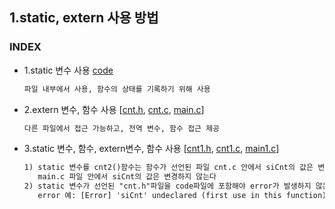 ## 1.static, extern 사용 방법
### INDEX
* 1.static 변수 사용 [code](https://github.com/csbyun-data/C-Pro/blob/main/chap01/extern/static1.c)
  ```txt
  파일 내부에서 사용, 함수의 상태를 기록하기 위해 사용
  ```
* 2.extern 변수, 함수 사용 [[cnt.h](https://github.com/csbyun-data/C-Pro/blob/main/chap01/extern/cnt.h), [cnt.c](https://github.com/csbyun-data/C-Pro/blob/main/chap01/extern/cnt.c), [main.c](https://github.com/csbyun-data/C-Pro/blob/main/chap01/extern/main.c)]
  ```txt
  다른 파일에서 접근 가능하고, 전역 변수, 함수 접근 제공
  ```
* 3.static 변수, 함수, extern변수, 함수 사용 [[cnt1.h](https://github.com/csbyun-data/C-Pro/blob/main/chap01/extern/cnt1.h), [cnt1.c](https://github.com/csbyun-data/C-Pro/blob/main/chap01/extern/cnt1.c), [main1.c](https://github.com/csbyun-data/C-Pro/blob/main/chap01/extern/main1.c)]
  ```txt
  1) static 변수를 cnt2()함수는 함수가 선언된 파일 cnt.c 안에서 siCnt의 값은 변경
     main.c 파일 안에서 siCnt의 값은 변경하지 않는다
  2) static 변수가 선언된 "cnt.h"파일을 code파일에 포함해야 error가 발생하지 않는다
     error 예: [Error] 'siCnt' undeclared (first use in this function)
  ```
  
